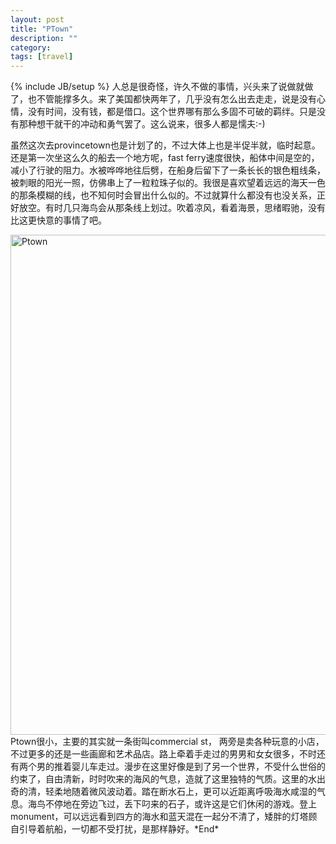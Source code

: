 ```yaml
---
layout: post
title: "PTown"
description: ""
category: 
tags: [travel]
---
```

{% include JB/setup %}
  人总是很奇怪，许久不做的事情，兴头来了说做就做了，也不管能撑多久。来了美国都快两年了，几乎没有怎么出去走走，说是没有心情，没有时间，没有钱，都是借口。这个世界哪有那么多固不可破的羁绊。只是没有那种想干就干的冲动和勇气罢了。这么说来，很多人都是懦夫:-)
<!--more-->


虽然这次去provincetown也是计划了的，不过大体上也是半促半就，临时起意。还是第一次坐这么久的船去一个地方呢，fast ferry速度很快，船体中间是空的，减小了行驶的阻力。水被哗哗地往后劈，在船身后留下了一条长长的银色粗线条，被刺眼的阳光一照，仿佛串上了一粒粒珠子似的。我很是喜欢望着远远的海天一色的那条模糊的线，也不知何时会冒出什么似的。不过就算什么都没有也没关系，正好放空。有时几只海鸟会从那条线上划过。吹着凉风，看着海景，思绪暇驰，没有比这更快意的事情了吧。

<img src="{{site.url}}/assets/images/ptown.jpg" alt="Ptown" style="width: 800px;"/>
Ptown很小，主要的其实就一条街叫commercial st， 两旁是卖各种玩意的小店，不过更多的还是一些画廊和艺术品店。路上牵着手走过的男男和女女很多，不时还有两个男的推着婴儿车走过。漫步在这里好像是到了另一个世界，不受什么世俗的约束了，自由清新，时时吹来的海风的气息，造就了这里独特的气质。这里的水出奇的清，轻柔地随着微风波动着。踏在断水石上，更可以近距离呼吸海水咸湿的气息。海鸟不停地在旁边飞过，丢下叼来的石子，或许这是它们休闲的游戏。登上monument，可以远远看到四方的海水和蓝天混在一起分不清了，矮胖的灯塔顾自引导着航船，一切都不受打扰，是那样静好。*End*
